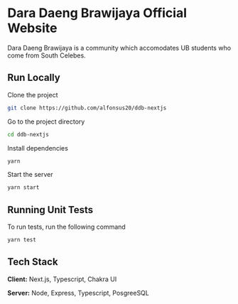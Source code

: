 
# Dara Daeng Brawijaya Official Website

Dara Daeng Brawijaya is a community which accomodates UB students who come from South Celebes.



## Run Locally

Clone the project

```bash
git clone https://github.com/alfonsus20/ddb-nextjs
```

Go to the project directory

```bash
cd ddb-nextjs
```

Install dependencies

```bash
yarn
```

Start the server

```bash
yarn start
```


## Running Unit Tests

To run tests, run the following command

```bash
yarn test
```


## Tech Stack

**Client:** Next.js, Typescript, Chakra UI

**Server:** Node, Express, Typescript, PosgreeSQL

